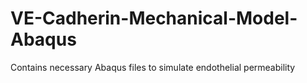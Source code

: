 # VE-Cadherin-Mechanical-Model-Abaqus
Contains necessary Abaqus files to simulate endothelial permeability
